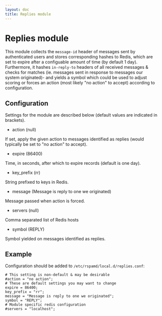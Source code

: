 ```yaml
---
layout: doc
title: Replies module
---
```

# Replies module

This module collects the `message-id` header of messages sent by authenticated users and stores corresponding hashes to Redis, which are set to expire after a configuable amount of time (by default 1 day). Furthermore, it hashes `in-reply-to` headers of all received messages & checks for matches (ie. messages sent in response to messages our system originated)- and yields a symbol which could be used to adjust scoring or forces an action (most likely "no action" to accept) according to configuration.


## Configuration

Settings for the module are described below (default values are indicated in brackets).

- action (null)

If set, apply the given action to messages identified as replies (would typically be set to "no action" to accept).

- expire (86400)

Time, in seconds, after which to expire records (default is one day).

- key_prefix (rr)

String prefixed to keys in Redis.

- message (Message is reply to one we originated)

Message passed when action is forced.

- servers (null)

Comma separated list of Redis hosts

- symbol (REPLY)

Symbol yielded on messages identified as replies.

## Example

Configuration should be added to `/etc/rspamd/local.d/replies.conf`:

~~~ucl
# This setting is non-default & may be desirable
#action = "no action";
# These are default settings you may want to change
expire = 86400;
key_prefix = "rr";
message = "Message is reply to one we originated";
symbol = "REPLY";
# Module specific redis configuration
#servers = "localhost";
~~~
